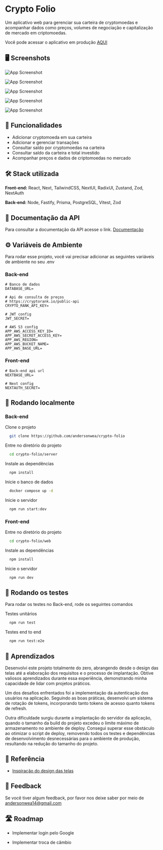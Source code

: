 
# Crypto Folio

Um aplicativo web para gerenciar sua carteira de cryptomoedas e acompanhar dados como preços, volumes de negociação e capitalização de mercado em criptomoedas.

Você pode acessar o aplicativo em produção [AQUI](https://crypto-folio-beta.vercel.app)

## 🖥️ Screenshots

![App Screenshot](https://crypto-folio-bucket.s3.us-east-2.amazonaws.com/screenshost-app/dashboard-screen.png)

![App Screenshot](https://crypto-folio-bucket.s3.us-east-2.amazonaws.com/screenshost-app/market-screen.png)

![App Screenshot](https://crypto-folio-bucket.s3.us-east-2.amazonaws.com/screenshost-app/me-screen.png)

![App Screenshot](https://crypto-folio-bucket.s3.us-east-2.amazonaws.com/screenshost-app/wallet-screenpng.png)

![App Screenshot](https://crypto-folio-bucket.s3.us-east-2.amazonaws.com/screenshost-app/chart-screen.png)


## 🥁 Funcionalidades

- Adicionar cryptomoeda em sua carteira
- Adicionar e gerenciar transações
- Consultar saldo por cryptomoedas na carteira
- Consultar saldo da carteira e total investido
- Acompanhar preços e dados de criptomoedas no mercado


## 🛠️ Stack utilizada

**Front-end:** React, Next, TailwindCSS, NextUI, RadixUI, Zustand, Zod, NextAuth

**Back-end:** Node, Fastify, Prisma, PostgreSQL, Vitest, Zod


## 📕 Documentação da API

Para consultar a documentação da API acesse o link.
[Documentação](https://app.theneo.io/11f4c935-b4e8-45cc-857a-90c1b34ea750/crypto-folio-3)


## ⚙️ Variáveis de Ambiente

Para rodar esse projeto, você vai precisar adicionar as seguintes variáveis de ambiente no seu .env

### Back-end
```env
# Banco de dados
DATABASE_URL=

# Api de consulta de preços
# https://cryptorank.io/public-api
CRYPTO_RANK_API_KEY=

# JWT config
JWT_SECRET=

# AWS S3 config
APP_AWS_ACCESS_KEY_ID=
APP_AWS_SECRET_ACCESS_KEY=
APP_AWS_REGION=
APP_AWS_BUCKET_NAME=
APP_AWS_BASE_URL=
```
### Front-end
```env
# Back-end api url
NEXTBASE_URL=

# Next config
NEXTAUTH_SECRET=
```

## 🚀 Rodando localmente

### Back-end

Clone o projeto

```bash
  git clone https://github.com/andersonwea/crypto-folio
```

Entre no diretório do projeto

```bash
  cd crypto-folio/server
```

Instale as dependências

```bash
  npm install
```

Inicie o banco de dados
```bash
  docker compose up -d
```

Inicie o servidor

```bash
  npm run start:dev
```
### Front-end

Entre no diretório do projeto

```bash
  cd crypto-folio/web
```

Instale as dependências

```bash
  npm install
```

Inicie o servidor

```bash
  npm run dev
```
## 🧪 Rodando os testes

Para rodar os testes no Back-end, rode os seguintes comandos

Testes unitários

```bash
  npm run test
```

Testes end to end

```bash
  npm run test:e2e
```


## 📝 Aprendizados

Desenvolvi este projeto totalmente do zero, abrangendo desde o design das telas até a elaboração dos requisitos e o processo de implantação. Obtive valiosos aprendizados durante essa experiência, demonstrando minha capacidade de lidar com projetos práticos.

Um dos desafios enfrentados foi a implementação da autenticação dos usuários na aplicação. Seguindo as boas práticas, desenvolvi um sistema de rotação de tokens, incorporando tanto tokens de acesso quanto tokens de refresh.

Outra dificuldade surgiu durante a implantação do servidor da aplicação, quando o tamanho da build do projeto excedeu o limite máximo de armazenamento no ambiente de deploy. Consegui superar esse obstáculo ao otimizar o script de deploy, removendo todos os testes e dependências de desenvolvimento desnecessárias para o ambiente de produção, resultando na redução do tamanho do projeto.


## 🔎 Referência

 - [Inspiração do design das telas](https://uikitfree.com/crypto-wallet-dashboard-ui-figma-design-template/)


## 📢 Feedback

Se você tiver algum feedback, por favor nos deixe saber por meio de andersonwea14@gmail.com


## 🛣️ Roadmap

- Implementar login pelo Google

- Implementar troca de câmbio

